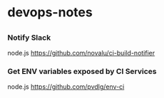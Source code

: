 # devops-notes

## 

### Notify Slack

node.js
https://github.com/novalu/ci-build-notifier

### Get ENV variables exposed by CI Services

node.js
https://github.com/pvdlg/env-ci
